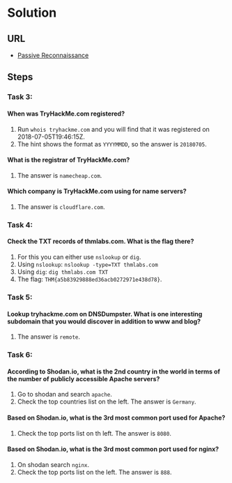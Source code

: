# Solution

## URL
- [Passive Reconnaissance](https://tryhackme.com/room/passiverecon)

## Steps

### Task 3:
#### When was TryHackMe.com registered?
1. Run `whois tryhackme.com` and you will find that it was registered on 2018-07-05T19:46:15Z.
2. The hint shows the format as `YYYYMMDD`, so the answer is `20180705`.

#### What is the registrar of TryHackMe.com?
1. The answer is `namecheap.com`.

#### Which company is TryHackMe.com using for name servers?
1. The answer is `cloudflare.com`.

### Task 4:
#### Check the TXT records of thmlabs.com. What is the flag there?
1. For this you can either use `nslookup` or `dig`.
2. Using `nslookup`: `nslookup -type=TXT thmlabs.com`
3. Using `dig`: `dig thmlabs.com TXT`
4. The flag: `THM{a5b83929888ed36acb0272971e438d78}`.

### Task 5:
#### Lookup tryhackme.com on DNSDumpster. What is one interesting subdomain that you would discover in addition to www and blog?
1. The answer is `remote`.

### Task 6:
#### According to Shodan.io, what is the 2nd country in the world in terms of the number of publicly accessible Apache servers?
1. Go to shodan and search `apache`.
2. Check the top countries list on the left. The answer is `Germany`.

#### Based on Shodan.io, what is the 3rd most common port used for Apache?
1. Check the top ports list on th left. The answer is `8080`.

#### Based on Shodan.io, what is the 3rd most common port used for nginx?
1. On shodan search `nginx`.
2. Check the top ports list on the left. The answer is `888`.